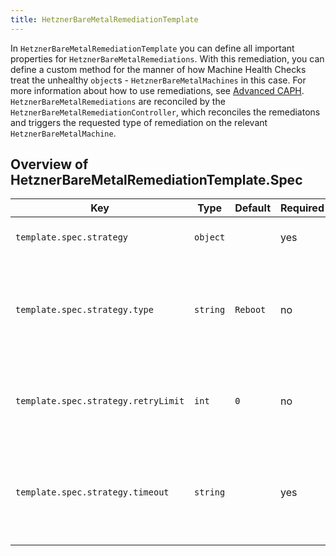 ```yaml
---
title: HetznerBareMetalRemediationTemplate
---
```


In `HetznerBareMetalRemediationTemplate` you can define all important properties for `HetznerBareMetalRemediations`. With this remediation, you can define a custom method for the manner of how Machine Health Checks treat the unhealthy `object`s - `HetznerBareMetalMachines` in this case. For more information about how to use remediations, see [Advanced CAPH](/docs/caph/02-topics/06-advanced/04-custom-templates-mhc.md). `HetznerBareMetalRemediations` are reconciled by the `HetznerBareMetalRemediationController`, which reconciles the remediatons and triggers the requested type of remediation on the relevant `HetznerBareMetalMachine`.

## Overview of HetznerBareMetalRemediationTemplate.Spec

| Key                                 | Type     | Default   | Required | Description                                                                 |
| ----------------------------------- | -------- | --------- | -------- | --------------------------------------------------------------------------- |
| `template.spec.strategy`            | `object` |           | yes      | Remediation strategy to be applied                                          |
| `template.spec.strategy.type`       | `string` | `Reboot`  | no       | Type of the remediation strategy. At the moment, only "Reboot" is supported |
| `template.spec.strategy.retryLimit` | `int`    | `0`       | no       | Set maximum of remediation retries. Zero retries if not set.                |
| `template.spec.strategy.timeout`    | `string` |           | yes      | Timeout of one remediation try. Should be of the form "10m", or "40s"       |
